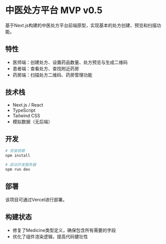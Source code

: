 # 中医处方平台 MVP v0.5

基于Next.js构建的中医处方平台前端原型，实现基本的处方创建、预览和扫描功能。

## 特性

- 医师端：创建处方、设置药品数量、处方预览与生成二维码
- 患者端：查看处方、查找附近药房
- 药房端：扫描处方二维码、药房管理功能

## 技术栈

- Next.js / React
- TypeScript
- Tailwind CSS
- 模拟数据（无后端）

## 开发

```bash
# 安装依赖
npm install

# 启动开发服务器
npm run dev
```

## 部署

该项目可通过Vercel进行部署。

## 构建状态

- 修复了Medicine类型定义，确保包含所有需要的字段
- 优化了组件渲染逻辑，提高代码健壮性 